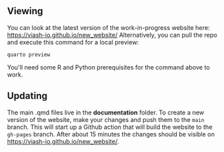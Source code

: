 ## Viewing

You can look at the latest version of the  work-in-progress website here: https://viash-io.github.io/new_website/
Alternatively, you can pull the repo and execute this command for a local preview:

```
quarto preview
```

You'll need some R and Python prerequisites for the command above to work.

## Updating

The main .qmd files live in the **documentation** folder.
To create a new version of the website, make your changes and push them to the `main` branch. This will start up a Github action that will build the website to the `gh-pages` branch.
After about 15 minutes the changes should be visible on https://viash-io.github.io/new_website/.
